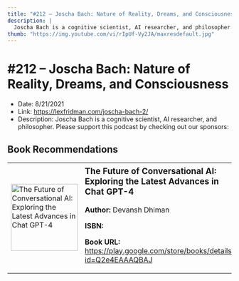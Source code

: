```yaml
---
title: "#212 – Joscha Bach: Nature of Reality, Dreams, and Consciousness"
description: |
  Joscha Bach is a cognitive scientist, AI researcher, and philosopher. Please support this podcast by checking out our sponsors:"
thumb: "https://img.youtube.com/vi/rIpUf-Vy2JA/maxresdefault.jpg"
---
```


# #212 – Joscha Bach: Nature of Reality, Dreams, and Consciousness

  - Date: 8/21/2021
  - Link: https://lexfridman.com/joscha-bach-2/
  - Description: Joscha Bach is a cognitive scientist, AI researcher, and philosopher. Please support this podcast by checking out our sponsors:

## Book Recommendations

<table style="border: none;"><tr style="border: none;"><td style="border: none;"><img src="https://books.google.com/books/content?id=Q2e4EAAAQBAJ&printsec=frontcover&img=1&zoom=1&edge=curl&source=gbs_api" alt="The Future of Conversational AI: Exploring the Latest Advances in Chat GPT-4" width="150" style="vertical-align: top;"></td><td style="border: none; vertical-align: top;"><h3 style='margin-top: 5'>The Future of Conversational AI: Exploring the Latest Advances in Chat GPT-4</h3><p><strong>Author:</strong> Devansh Dhiman</p><p><strong>ISBN:</strong> </p><p><strong>Book URL:</strong> <a href="https://play.google.com/store/books/details?id=Q2e4EAAAQBAJ">https://play.google.com/store/books/details?id=Q2e4EAAAQBAJ</a></p></td></tr></table>
